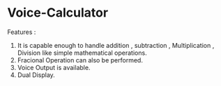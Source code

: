 # Voice-Calculator

Features :
1. It is capable enough to handle addition , subtraction , Multiplication , Division like simple mathematical operations.
2. Fracional Operation can also be performed.
3. Voice Output is available.
4. Dual Display.

